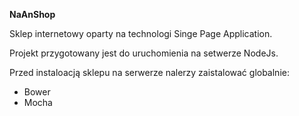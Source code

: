 **NaAnShop**

Sklep internetowy oparty na technologi Singe Page Application.

Projekt przygotowany jest do uruchomienia na setwerze NodeJs.

Przed instaloacją sklepu na serwerze nalerzy zaistalować globalnie:
* Bower
* Mocha